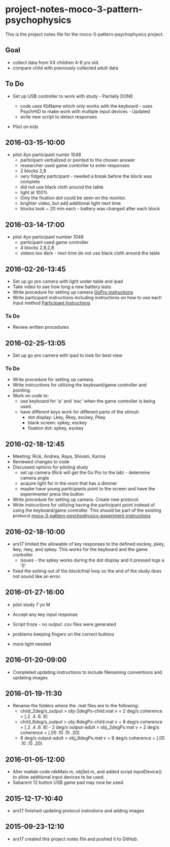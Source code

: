 # project-notes-moco-3-pattern-psychophysics

This is the project notes file for the moco-3-pattern-psychophysics project.

## Goal
- collect data from XX children 4-8 yrs old.
- compare child with previously collected adult data

## To Do
- Set up USB controller to work with study - Partially DONE
  - code uses KbName which only works with the keyboard - uses PsychHID to make work with multiple input devices - Updated
  - write new script to detect responses
  
- Pilot on kids

## 2016-03-15-10:00
- pilot 4yo participant numbr 1048
  - participant verbalized or pointed to the chosen answer
  - researcher used game contorller to enter responses
  - 2 blocks 2,8
  - very fidgety participant - needed a break before the block was complete
  - did not use black cloth around the table 
  - light at 100%
  - Only the fixation dot could be seen on the monitor.
  - brighter video, but add additional light next time. 
  - blocks took ~ 20 min each - battery was changed after each block
  
  
## 2016-03-14-17:00
- pilot 4yo participant number 1046
   - participant used game controller
   - 4 blocks 2,8,2,8 
   - videos too dark - next time do not use black cloth around the table
   

## 2016-02-26-13:45
- Set up go pro camera with light under table and ipad
- Take video to see how long a new battery lasts
- Write procedure for setting up camera [GoPro instructions](notes/go-pro-instructions.md)
- Write participant instructions including instructions on how to use each input method [Participant Instructions](notes/moco-3pat-psychophysics-participant-instructions.md)

### To Do
- Review written procedures


## 2016-02-25-13:05
- Set up go pro camera with ipad to look for best view

### To Do
- Write procedure for setting up camera.  
- Write instructions for utilizing the keyboard/game controller and pointing. 
- Work on code to:  
   - use keyboard for 'p' and 'esc' when the game controller is being used.
   - have different keys work for different parts of the stimuli:
      - dot display: Lkey, Rkey, esckey, Pkey
      - blank screen: spkey, esckey
      - fixation dot: spkey, esckey
   
## 2016-02-18-12:45
- Meeting: Rick, Andrea, Raya, Shivani, Karina  
- Reviewed changes to code  
- Discussed options for piloting study  
   - set up camera (Rick will get the Go Pro to the lab) - determine camera angle  
   - acquire light for in the room that has a dimmer  
   - maybe have young participants point to the screen and have the experimenter press the button  
- Write procedure for setting up camera. Create new protocol. 
- Write instructions for utilizing having the participant point instead of using the keyboard/game controller. This should be part of the existing protocol [moco-3-pattern-psychophysics-experiment-instructions](gilmore-lab/moco-3-pattern-psychophysics/moco-3-pattern-psychophysics-experiment-instructions.md)   
  	
## 2016-02-18-10:00
- ars17 limited the allowable of key responses to the defined esckey, pkey, lkey, rkey, and spkey. This works for the keyboard and the game controller
	- issues - the spkey works during the dot display and it pressed logs a '0' 
- fixed the exiting out of the block/trial loop so the end of the study does not sound like an error.

## 2016-01-27-16:00
- pilot study 7 yo M

- Accept any key input response
- Script froze - no output .csv files were generated
- problems keeping fingers on the correct buttons
- more light needed

## 2016-01-20-09:00
- Completed updating instructions to include filenaming conventions and updating images 

## 2016-01-19-11:30
- Rename the folders where the .mat files are to the following:  
	- child_2deg/s_output > obj-2degPs-child.mat    v = 2 deg/s   coherence = [.2 .4 .6. 8]  
	- child_8deg/s_output > obj-8degPs-child.mat    v = 8 deg/s   coherence = [.2 .4 .6. 8]  	- 2 deg/s output-adult > obj_2degPs.mat	     v = 2 deg/s    coherence = [.05 .10 .15 .20]  
 	- 8 deg/s output-adult > obj_8degPs.mat	     v = 8 deg/s    coherence = [.05 .10 .15 .20] 

## 2016-01-05-12:00
- Alter matlab code rdkMain.m, objSet.m, and added script inputDevice() to allow additional input devices to be used.
- Sabarent 12 button USB game pad may now be used.

## 2015-12-17-10:40

- ars17 finished updating protocol instrutions and adding images


## 2015-09-23-12:10

- ars17 created this project notes file and pushed it to GitHub.






